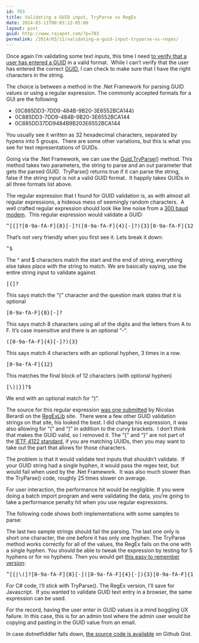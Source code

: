 ```yaml
---
id: 703
title: Validating a GUID input, TryParse vs RegEx
date: 2014-03-11T00:03:12-05:00
layout: post
guid: http://www.rajapet.com/?p=703
permalink: /2014/03/11/validating-a-guid-input-tryparse-vs-regex/
---
```

Once again I&#8217;m validating some text inputs, this time I need [to verify that a user has entered a GUID](#fortherecord20141103) in a valid format.  While I can&#8217;t verify that the user has entered the correct [GUID](http://en.wikipedia.org/wiki/Globally_unique_identifier), I can check to make sure that I have the right characters in the string.

The choice is between a method in the .Net Framework for parsing GUID values or using a regular expression. The commonly accepted formats for a GUI are the following

<ul style="list-style-type: disc;">
  <li>
    {0C885DD3-7DD9-484B-9B20-3E6552BCA144}
  </li>
  <li>
    0C885DD3-7DD9-484B-9B20-3E6552BCA144
  </li>
  <li>
    0C885DD37DD9484B9B203E6552BCA144
  </li>
</ul>

You usually see it written as 32 hexadecimal characters, separated by hypens into 5 groups.  There are some other variations, but this is what you see for text representations of GUIDs.

Going via the .Net Framework, we can use the [Guid.TryParse()](http://msdn.microsoft.com/en-us/library/system.guid.tryparse(v=vs.110).aspx) method. This method takes two parameters, the string to parse and an out parameter that gets the parsed GUID.  TryParse() returns true if it can parse the string, false if the string input is not a valid GUID format.  It happily takes GUIDs in all three formats list above.

The regular expression that I found for GUID validation is, as with almost all regular expressions, a hideous mess of seemingly random characters.  A well crafted regular expression should look like line noise from a [300 baud modem](http://upload.wikimedia.org/wikipedia/commons/thumb/e/e5/Analogue_modem_-_acoustic_coupler.jpg/800px-Analogue_modem_-_acoustic_coupler.jpg).  This regular expression would validate a GUID:

<pre>^[{]?[0-9a-fA-F]{8}[-]?([0-9a-fA-F]{4}[-]?){3}[0-9a-fA-F]{12}[}]?$</pre>

That&#8217;s not very friendly when you first see it. Lets break it down:

<pre>^$</pre>

The ^ and $ characters match the start and the end of string, everything else takes place with the string to match. We are basically saying, use the entire string input to validate against.

<pre>[{]?</pre>

This says match the &#8220;{&#8221; character and the question mark states that it is optional

<pre>[0-9a-fA-F]{8}[-]?</pre>

This says match 8 characters using all of the digits and the letters from A to F. It&#8217;s case insensitive and there is an optional &#8220;-&#8220;.

<pre>([0-9a-fA-F]{4}[-]?){3}</pre>

This says match 4 characters with an optional hyphen, 3 times in a row.

<pre>[0-9a-fA-F]{12}</pre>

This matches the final block of 12 characters (with optional hyphen)

<pre>[\)|}]?$</pre>

We end with an optional match for &#8220;}&#8221;.

The source for this regular expression [was one submitted](http://www.regexlib.com/REDetails.aspx?regexp_id=672) by Nicolas Berardi on the [RegExLib](http://www.regexlib.com/) site.  There were a few other GUID validation strings on that site, his looked the best. I did change his expression, it was also allowing for &#8220;(&#8221; and &#8220;)&#8221; in addition to the curvy brackets.  I don&#8217;t think that makes the GUID valid, so I removed it. The &#8220;{&#8221; and &#8220;}&#8221; are not part of the [IETF 4122 standard](https://www.ietf.org/rfc/rfc4122.txt "A Universally Unique IDentifier (UUID) URN Namespace"), if you are matching UUIDs, then you may want to take out the part that allows for those characters.

The problem is that it would validate text inputs that shouldn&#8217;t validate.  If your GUID string had a single hyphen, it would pass the regex test, but would fail when used by the .Net Framework.  It was also much slower than the TryParse() code, roughly 25 times slower on average.

For user interaction, the performance hit would be negligible. If you were doing a batch import program and were validating the data, you&#8217;re going to take a performance penalty hit when you use regular expressions.

The following code shows both implementations with some samples to parse:



The last two sample strings should fail the parsing. The last one only is short one character, the one before it has only one hyphen. The TryParse method works correctly for all of the values, the RegEx fails on the one with a single hyphen. You should be able to tweak the expression by testing for 5 hyphens or for no hyphens. Then you would get [this easy to remember version](http://www.regexlib.com/REDetails.aspx?regexp_id=3919):

<pre>^[{|\(]?[0-9a-fA-F]{8}[-]([0-9a-fA-F]{4}[-]){3}[0-9a-fA-F]{12}[\)|}]?|[{|\(]?[0-9a-fA-F]{8}([0-9a-fA-F]{4}){3}[0-9a-fA-F]{12}[\)|}]?$</pre>

For C# code, I&#8217;ll stick with TryParse(). The RegEx version, I&#8217;ll save for Javascript.  If you wanted to validate GUID text entry in a browser, the same expression can be used.  
<a name="fortherecord20141103"></a>



For the record, having the user enter in GUID values is a mind boggling UX failure. In this case, this is for an admin tool where the admin user would be copying and pasting in the GUID value from an email.

In case dotnetfiddler falls down, [the source code is available](https://gist.github.com/anotherlab/9479197#file-regex-validation) on Github Gist.